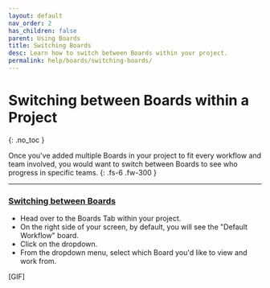 ```yaml
---
layout: default
nav_order: 2
has_children: false
parent: Using Boards
title: Switching Boards
desc: Learn how to switch between Boards within your project.
permalink: help/boards/switching-boards/
---
```

# Switching between Boards within a Project
{: .no_toc }

Once you've added multiple Boards in your project to fit every workflow and team involved, you would want to switch between Boards to see who progress in specific teams.
{: .fs-6 .fw-300 }

---

### <u>Switching between Boards</u>

- Head over to the Boards Tab within your project.
- On the right side of your screen, by default, you will see the "Default Workflow" board.
- Click on the dropdown. 
- From the dropdown menu, select which Board you'd like to view and work from.

[GIF]
